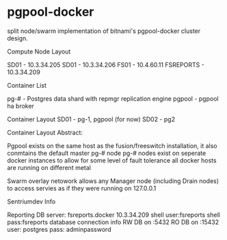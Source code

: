 # pgpool-docker

split node/swarm implementation of bitnami's pgpool-docker cluster design. 

Compute Node Layout

SD01 - 10.3.34.205
SD01 - 10.3.34.206
FS01 - 10.4.60.11
FSREPORTS - 10.3.34.209

Container List

pg-# - Postgres data shard with repmgr replication engine
pgpool - pgpool ha broker


Container Layout
SD01 - pg-1, pgpool (for now)
SD02 - pg2

Container Layout Abstract:

Pgpool exists on the same host as the fusion/freeswitch installation, it also conmtains the default master pg-# node
pg-# nodes exist on seperate docker instances to allow for some level of fault tolerance
all docker hosts are running on different metal

Swarm overlay netowork allows any Manager node (including Drain nodes) to access servies as if they were running on 127.0.0.1

Sentriumdev Info

Reporting DB server:
fsreports.docker
10.3.34.209
shell user:fsreports
shell pass:fsreports
database connection info
RW DB on :5432
RO DB on :15432
user: postgres
pass: adminpassword